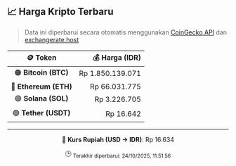 

<!-- HARGA_KRIPTO -->
## 📈 Harga Kripto Terbaru

> Data ini diperbarui secara otomatis menggunakan [CoinGecko API](https://www.coingecko.com/) dan [exchangerate.host](https://exchangerate.host/)

<div align="center">

| 🪙 Token | 💰 Harga (IDR) |
|:------:|---------------:|
| 🟠 **Bitcoin (BTC)**   | Rp 1.850.139.071 |
| 🔵 **Ethereum (ETH)**  | Rp 66.031.775 |
| 🟣 **Solana (SOL)**    | Rp 3.226.705 |
| 🟢 **Tether (USDT)**   | Rp 16.642 |

---

💱 **Kurs Rupiah (USD → IDR)**: Rp 16.634

🕒 <sub>Terakhir diperbarui: 24/10/2025, 11.51.56</sub>

</div>
<!-- /HARGA_KRIPTO -->